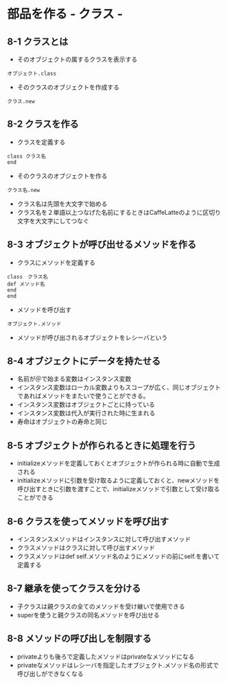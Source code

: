 # 部品を作る - クラス -
## 8-1 クラスとは
* そのオブジェクトの属するクラスを表示する
```
オブジェクト.class
```
* そのクラスのオブジェクトを作成する
```
クラス.new
```
## 8-2 クラスを作る
* クラスを定義する
```
class クラス名
end
```
* そのクラスのオブジェクトを作る
```
クラス名.new
```
* クラス名は先頭を大文字で始める
* クラス名を２単語以上つなげた名前にするときはCaffeLatteのように区切り文字を大文字にしてつなぐ
## 8-3 オブジェクトが呼び出せるメソッドを作る
* クラスにメソッドを定義する
```
class　クラス名
def メソッド名
end
end
```
* メソッドを呼び出す
```
オブジェクト.メソッド
```
* メソッドが呼び出されるオブジェクトをレシーバという

## 8-4 オブジェクトにデータを持たせる
* 名前が＠で始まる変数はインスタンス変数
* インスタンス変数はローカル変数よりもスコープが広く、同じオブジェクトであればメソッドをまたいで使うことができる。
* インスタンス変数はオブジェクトごとに持っている
* インスタンス変数は代入が実行された時に生まれる
* 寿命はオブジェクトの寿命と同じ

## 8-5 オブジェクトが作られるときに処理を行う
* initializeメソッドを定義しておくとオブジェクトが作られる時に自動で生成される
* initializeメソッドに引数を受け取るように定義しておくと、newメソッドを呼び出すときに引数を渡すことで、initializeメソッドで引数として受け取ることができる

## 8-6 クラスを使ってメソッドを呼び出す
* インスタンスメソッドはインスタンスに対して呼び出すメソッド
* クラスメソッドはクラスに対して呼び出すメソッド
* クラスメソッドはdef self.メソッド名のようにメソッドの前にself.を書いて定義する

## 8-7 継承を使ってクラスを分ける
* 子クラスは親クラスの全てのメソッドを受け継いで使用できる
* superを使うと親クラスの同名メソッドを呼び出せる

## 8-8 メソッドの呼び出しを制限する
* privateよりも後ろで定義したメソッドはprivateなメソッドになる
* privateなメソッドはレシーバを指定したオブジェクト.メソッド名の形式で呼び出しができなくなる
